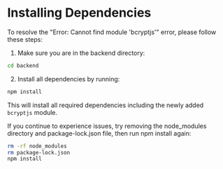 # Installing Dependencies

To resolve the "Error: Cannot find module 'bcryptjs'" error, please follow these steps:

1. Make sure you are in the backend directory:
```bash
cd backend
```

2. Install all dependencies by running:
```bash
npm install
```

This will install all required dependencies including the newly added `bcryptjs` module.

If you continue to experience issues, try removing the node_modules directory and package-lock.json file, then run npm install again:
```bash
rm -rf node_modules
rm package-lock.json
npm install
```